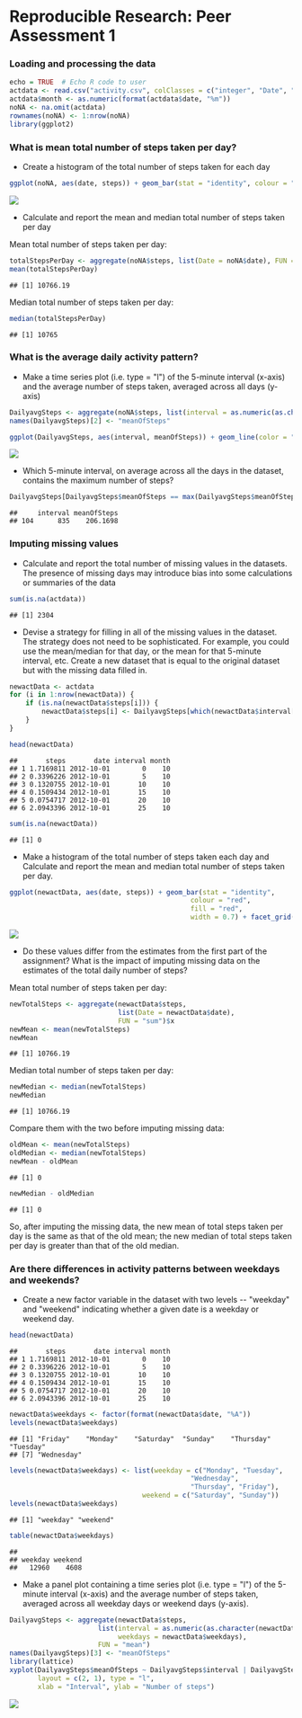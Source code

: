 # Reproducible Research: Peer Assessment 1


### Loading and processing the data

```r
echo = TRUE  # Echo R code to user
actdata <- read.csv("activity.csv", colClasses = c("integer", "Date", "factor"))
actdata$month <- as.numeric(format(actdata$date, "%m"))
noNA <- na.omit(actdata)
rownames(noNA) <- 1:nrow(noNA)
library(ggplot2)
```


### What is mean total number of steps taken per day?

* Create a histogram of the total number of steps taken for each day

```r
ggplot(noNA, aes(date, steps)) + geom_bar(stat = "identity", colour = "red", fill = "red", width = 0.7) + facet_grid(. ~ month, scales = "free") + labs(title = "Histogram of Total Number of Steps Taken Each Day", x = "Date", y = "Total number of steps")
```

![](PA1_Template_files/figure-html/unnamed-chunk-2-1.png)<!-- -->


* Calculate and report the mean and median total number of steps taken per day

Mean total number of steps taken per day:

```r
totalStepsPerDay <- aggregate(noNA$steps, list(Date = noNA$date), FUN = "sum")$x
mean(totalStepsPerDay)
```

```
## [1] 10766.19
```
Median total number of steps taken per day:

```r
median(totalStepsPerDay)
```

```
## [1] 10765
```
### What is the average daily activity pattern?
* Make a time series plot (i.e. type = "l") of the 5-minute interval (x-axis) and the average number of steps taken, averaged across all days (y-axis)


```r
DailyavgSteps <- aggregate(noNA$steps, list(interval = as.numeric(as.character(noNA$interval))), FUN = "mean")
names(DailyavgSteps)[2] <- "meanOfSteps"

ggplot(DailyavgSteps, aes(interval, meanOfSteps)) + geom_line(color = "red", size = 0.8) + labs(title = "Time Series Plot of the 5-minute Interval", x = "5-minute intervals", y = "Average Number of Steps Taken")
```

![](PA1_Template_files/figure-html/unnamed-chunk-5-1.png)<!-- -->

* Which 5-minute interval, on average across all the days in the dataset, contains the maximum number of steps?

```r
DailyavgSteps[DailyavgSteps$meanOfSteps == max(DailyavgSteps$meanOfSteps), ]
```

```
##     interval meanOfSteps
## 104      835    206.1698
```

### Imputing missing values
* Calculate and report the total number of missing values in the datasets. The presence of missing days may introduce bias into some calculations or summaries of the data


```r
sum(is.na(actdata))
```

```
## [1] 2304
```



* Devise a strategy for filling in all of the missing values in the dataset. The strategy does not need to be sophisticated. For example, you could use the mean/median for that day, or the mean for that 5-minute interval, etc.
Create a new dataset that is equal to the original dataset but with the missing data filled in.


```r
newactData <- actdata 
for (i in 1:nrow(newactData)) {
    if (is.na(newactData$steps[i])) {
        newactData$steps[i] <- DailyavgSteps[which(newactData$interval[i] == DailyavgSteps$interval), ]$meanOfSteps
    }
}

head(newactData)
```

```
##       steps       date interval month
## 1 1.7169811 2012-10-01        0    10
## 2 0.3396226 2012-10-01        5    10
## 3 0.1320755 2012-10-01       10    10
## 4 0.1509434 2012-10-01       15    10
## 5 0.0754717 2012-10-01       20    10
## 6 2.0943396 2012-10-01       25    10
```

```r
sum(is.na(newactData))
```

```
## [1] 0
```

* Make a histogram of the total number of steps taken each day and Calculate and report the mean and median total number of steps taken per day. 


```r
ggplot(newactData, aes(date, steps)) + geom_bar(stat = "identity",
                                             colour = "red",
                                             fill = "red",
                                             width = 0.7) + facet_grid(. ~ month, scales = "free") + labs(title = "Histogram of Total Number of Steps Taken Each Day (no missing data included)", x = "Date", y = "Total number of steps")
```

![](PA1_Template_files/figure-html/unnamed-chunk-9-1.png)<!-- -->


* Do these values differ from the estimates from the first part of the assignment? What is the impact of imputing missing data on the estimates of the total daily number of steps?

Mean total number of steps taken per day:

```r
newTotalSteps <- aggregate(newactData$steps, 
                           list(Date = newactData$date), 
                           FUN = "sum")$x
newMean <- mean(newTotalSteps)
newMean
```

```
## [1] 10766.19
```
Median total number of steps taken per day:

```r
newMedian <- median(newTotalSteps)
newMedian
```

```
## [1] 10766.19
```
Compare them with the two before imputing missing data:

```r
oldMean <- mean(newTotalSteps)
oldMedian <- median(newTotalSteps)
newMean - oldMean
```

```
## [1] 0
```

```r
newMedian - oldMedian
```

```
## [1] 0
```
So, after imputing the missing data, the new mean of total steps taken per day is the same as that of the old mean; the new median of total steps taken per day is greater than that of the old median.

### Are there differences in activity patterns between weekdays and weekends?

* Create a new factor variable in the dataset with two levels -- "weekday" and "weekend" indicating whether a given date is a weekday or weekend day.


```r
head(newactData)
```

```
##       steps       date interval month
## 1 1.7169811 2012-10-01        0    10
## 2 0.3396226 2012-10-01        5    10
## 3 0.1320755 2012-10-01       10    10
## 4 0.1509434 2012-10-01       15    10
## 5 0.0754717 2012-10-01       20    10
## 6 2.0943396 2012-10-01       25    10
```

```r
newactData$weekdays <- factor(format(newactData$date, "%A"))
levels(newactData$weekdays)
```

```
## [1] "Friday"    "Monday"    "Saturday"  "Sunday"    "Thursday"  "Tuesday"  
## [7] "Wednesday"
```

```r
levels(newactData$weekdays) <- list(weekday = c("Monday", "Tuesday",
                                             "Wednesday", 
                                             "Thursday", "Friday"),
                                 weekend = c("Saturday", "Sunday"))
levels(newactData$weekdays)
```

```
## [1] "weekday" "weekend"
```

```r
table(newactData$weekdays)
```

```
## 
## weekday weekend 
##   12960    4608
```


* Make a panel plot containing a time series plot (i.e. type = "l") of the 5-minute interval (x-axis) and the average number of steps taken, averaged across all weekday days or weekend days (y-axis).


```r
DailyavgSteps <- aggregate(newactData$steps, 
                      list(interval = as.numeric(as.character(newactData$interval)), 
                           weekdays = newactData$weekdays),
                      FUN = "mean")
names(DailyavgSteps)[3] <- "meanOfSteps"
library(lattice)
xyplot(DailyavgSteps$meanOfSteps ~ DailyavgSteps$interval | DailyavgSteps$weekdays, 
       layout = c(2, 1), type = "l", 
       xlab = "Interval", ylab = "Number of steps")
```

![](PA1_Template_files/figure-html/unnamed-chunk-14-1.png)<!-- -->

